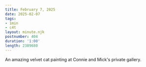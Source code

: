 ```yaml
---
title: February 7, 2025
date: 2025-02-07
tags:
- 1min
- c4t
layout: minute.njk
postnumber: 404
duration: '1:00'
length: 2389680
---
```

An amazing velvet cat painting at Connie and Mick's private gallery.